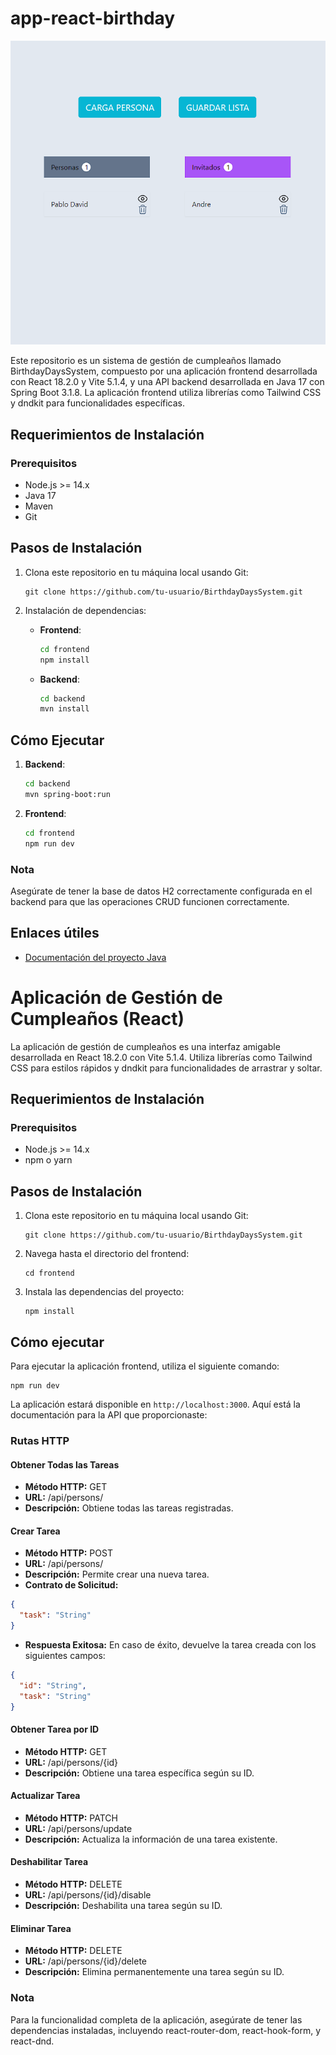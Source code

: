 # app-react-birthday
![imagen del app](https://github.com/pablovass/BirthdayDaysSystem/blob/main/doc/img.png)

Este repositorio es un sistema de gestión de cumpleaños llamado BirthdayDaysSystem, compuesto por una aplicación frontend desarrollada con React 18.2.0 y Vite 5.1.4, y una API backend desarrollada en Java 17 con Spring Boot 3.1.8. La aplicación frontend utiliza librerías como Tailwind CSS y dndkit para funcionalidades específicas.

## Requerimientos de Instalación

### Prerequisitos
- Node.js >= 14.x
- Java 17
- Maven
- Git

## Pasos de Instalación

1. Clona este repositorio en tu máquina local usando Git:
   ```
   git clone https://github.com/tu-usuario/BirthdayDaysSystem.git
   ```

2. Instalación de dependencias:
   - **Frontend**:
     ```bash
     cd frontend
     npm install
     ```
   - **Backend**:
     ```bash
     cd backend
     mvn install
     ```

## Cómo Ejecutar

1. **Backend**:
   ```bash
   cd backend
   mvn spring-boot:run
   ```

2. **Frontend**:
   ```bash
   cd frontend
   npm run dev
   ```

### Nota

Asegúrate de tener la base de datos H2 correctamente configurada en el backend para que las operaciones CRUD funcionen correctamente.

## Enlaces útiles

- [Documentación del proyecto Java](URL_del_archivo_o_página)

# Aplicación de Gestión de Cumpleaños (React)

La aplicación de gestión de cumpleaños es una interfaz amigable desarrollada en React 18.2.0 con Vite 5.1.4. Utiliza librerías como Tailwind CSS para estilos rápidos y dndkit para funcionalidades de arrastrar y soltar.

## Requerimientos de Instalación

### Prerequisitos
- Node.js >= 14.x
- npm o yarn

## Pasos de Instalación

1. Clona este repositorio en tu máquina local usando Git:
   ```
   git clone https://github.com/tu-usuario/BirthdayDaysSystem.git
   ```

2. Navega hasta el directorio del frontend:
   ```
   cd frontend
   ```

3. Instala las dependencias del proyecto:
   ```
   npm install
   ```

## Cómo ejecutar

Para ejecutar la aplicación frontend, utiliza el siguiente comando:
```
npm run dev
```

La aplicación estará disponible en `http://localhost:3000`.
Aquí está la documentación para la API que proporcionaste:

### Rutas HTTP
#### Obtener Todas las Tareas
- **Método HTTP:** GET
- **URL:** /api/persons/
- **Descripción:** Obtiene todas las tareas registradas.

#### Crear Tarea
- **Método HTTP:** POST
- **URL:** /api/persons/
- **Descripción:** Permite crear una nueva tarea.
- **Contrato de Solicitud:**
```json
{
  "task": "String"
}
```
- **Respuesta Exitosa:**
  En caso de éxito, devuelve la tarea creada con los siguientes campos:
```json
{
  "id": "String",
  "task": "String"
}
```

#### Obtener Tarea por ID
- **Método HTTP:** GET
- **URL:** /api/persons/{id}
- **Descripción:** Obtiene una tarea específica según su ID.

#### Actualizar Tarea
- **Método HTTP:** PATCH
- **URL:** /api/persons/update
- **Descripción:** Actualiza la información de una tarea existente.

#### Deshabilitar Tarea
- **Método HTTP:** DELETE
- **URL:** /api/persons/{id}/disable
- **Descripción:** Deshabilita una tarea según su ID.

#### Eliminar Tarea
- **Método HTTP:** DELETE
- **URL:** /api/persons/{id}/delete
- **Descripción:** Elimina permanentemente una tarea según su ID.

### Nota

Para la funcionalidad completa de la aplicación, asegúrate de tener las dependencias instaladas, incluyendo react-router-dom, react-hook-form, y react-dnd.

